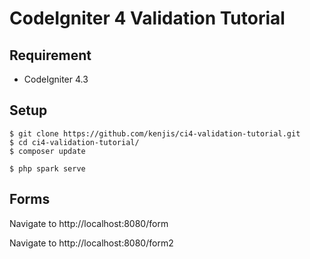 # CodeIgniter 4 Validation Tutorial

## Requirement

- CodeIgniter 4.3

## Setup

```console
$ git clone https://github.com/kenjis/ci4-validation-tutorial.git
$ cd ci4-validation-tutorial/
$ composer update
```

```console
$ php spark serve
```

## Forms

Navigate to http://localhost:8080/form

Navigate to http://localhost:8080/form2
